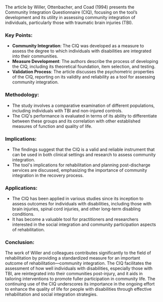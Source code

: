 The article by Willer, Ottenbacher, and Coad (1994) presents the Community Integration Questionnaire (CIQ), focusing on the tool’s development and its utility in assessing community integration of individuals, particularly those with traumatic brain injuries (TBI).

### Key Points:
- **Community Integration**: The CIQ was developed as a measure to assess the degree to which individuals with disabilities are integrated into their communities.
- **Measure Development**: The authors describe the process of developing the CIQ, including its theoretical foundation, item selection, and testing.
- **Validation Process**: The article discusses the psychometric properties of the CIQ, reporting on its validity and reliability as a tool for assessing community integration.

### Methodology:
- The study involves a comparative examination of different populations, including individuals with TBI and non-injured controls.
- The CIQ's performance is evaluated in terms of its ability to differentiate between these groups and its correlation with other established measures of function and quality of life.

### Implications:
- The findings suggest that the CIQ is a valid and reliable instrument that can be used in both clinical settings and research to assess community integration.
- The tool's implications for rehabilitation and planning post-discharge services are discussed, emphasizing the importance of community integration in the recovery process.

### Applications:
- The CIQ has been applied in various studies since its inception to assess outcomes for individuals with disabilities, including those with brain injuries, spinal cord injuries, and other long-term disabling conditions.
- It has become a valuable tool for practitioners and researchers interested in the social integration and community participation aspects of rehabilitation.

### Conclusion:
The work of Willer and colleagues contributes significantly to the field of rehabilitation by providing a standardized measure for an important outcome of rehabilitation—community integration. The CIQ facilitates the assessment of how well individuals with disabilities, especially those with TBI, are reintegrated into their communities post-injury, and it aids in tailoring interventions to promote fuller participation in community life. The continuing use of the CIQ underscores its importance in the ongoing effort to enhance the quality of life for people with disabilities through effective rehabilitation and social integration strategies.